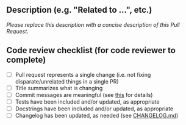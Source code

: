 ## Description (e.g. "Related to ...", etc.)

_Please replace this description with a concise description of this Pull Request._

## Code review checklist (for code reviewer to complete)

- [ ] Pull request represents a single change (i.e. not fixing disparate/unrelated things in a single PR)
- [ ] Title summarizes what is changing
- [ ] Commit messages are meaningful (see [this][commit messages] for details)
- [ ] Tests have been included and/or updated, as appropriate
- [ ] Docstrings have been included and/or updated, as appropriate
- [ ] Changelog has been updated, as needed (see [CHANGELOG.md][changelog])

[changelog]: https://github.com/openlawlibrary/taf/blob/master/CHANGELOG.md
[commit messages]: https://chris.beams.io/posts/git-commit/
